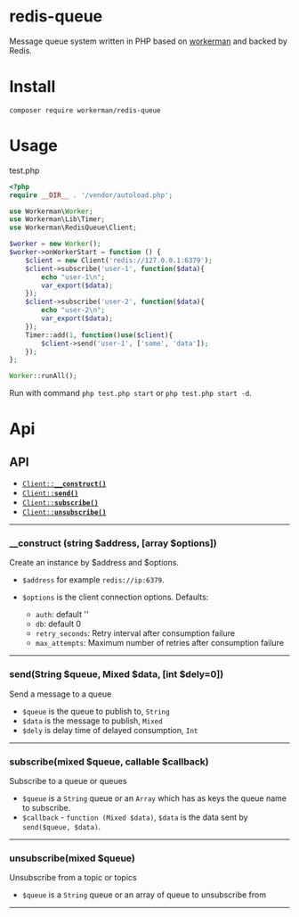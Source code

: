 # redis-queue
Message queue system written in PHP based on [workerman](https://github.com/walkor/workerman) and backed by Redis.

# Install
```
composer require workerman/redis-queue
```

# Usage
test.php
```php
<?php
require __DIR__ . '/vendor/autoload.php';

use Workerman\Worker;
use Workerman\Lib\Timer;
use Workerman\RedisQueue\Client;

$worker = new Worker();
$worker->onWorkerStart = function () {
    $client = new Client('redis://127.0.0.1:6379');
    $client->subscribe('user-1', function($data){
        echo "user-1\n";
        var_export($data);
    });
    $client->subscribe('user-2', function($data){
        echo "user-2\n";
        var_export($data);
    });
    Timer::add(1, function()use($client){
        $client->send('user-1', ['some', 'data']);
    });
};

Worker::runAll();
```

Run with command `php test.php start` or `php test.php start -d`.

# Api

## API

  * <a href="#construct"><code>Client::<b>__construct()</b></code></a>
  * <a href="#send"><code>Client::<b>send()</b></code></a>
  * <a href="#subscribe"><code>Client::<b>subscribe()</b></code></a>
  * <a href="#unsubscribe"><code>Client::<b>unsubscribe()</b></code></a>

-------------------------------------------------------

<a name="construct"></a>
### __construct (string $address, [array $options])

Create an instance by $address and $options.

  * `$address`  for example `redis://ip:6379`. 

  * `$options` is the client connection options. Defaults:
    * `auth`: default ''
    * `db`: default 0
    * `retry_seconds`: Retry interval after consumption failure
    * `max_attempts`: Maximum number of retries after consumption failure
   
-------------------------------------------------------

<a name="send"></a>
### send(String $queue, Mixed $data, [int $dely=0])

Send a message to a queue

* `$queue` is the queue to publish to, `String`
* `$data` is the message to publish, `Mixed`
* `$dely` is delay time of delayed consumption, `Int`
  
-------------------------------------------------------

<a name="subscribe"></a>
### subscribe(mixed $queue, callable $callback)

Subscribe to a queue or queues

* `$queue` is a `String` queue or an `Array` which has as keys the queue name to subscribe.
* `$callback` - `function (Mixed $data)`, `$data` is the data sent by `send($queue, $data)`.

-------------------------------------------------------

<a name="unsubscribe"></a>
### unsubscribe(mixed $queue)

Unsubscribe from a topic or topics

* `$queue` is a `String` queue or an array of queue to unsubscribe from

-------------------------------------------------------
